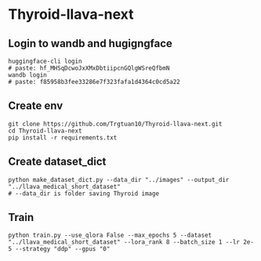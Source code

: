 # Thyroid-llava-next


## Login to wandb and hugigngface
```
huggingface-cli login
# paste: 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
wandb login 
# paste: f85958b3fee33286e7f323fafa1d4364c0cd5a22
```

## Create env
```
git clone https://github.com/Trgtuan10/Thyroid-llava-next.git
cd Thyroid-llava-next
pip install -r requirements.txt
```

## Create dataset_dict
```
python make_dataset_dict.py --data_dir "../images" --output_dir "../llava_medical_short_dataset"
# --data_dir is folder saving Thyroid image
```

## Train
```
python train.py --use_qlora False --max_epochs 5 --dataset "../llava_medical_short_dataset" --lora_rank 8 --batch_size 1 --lr 2e-5 --strategy "ddp" --gpus "0"

```
